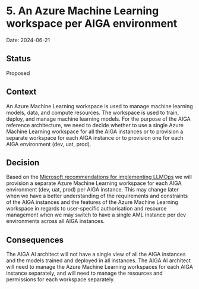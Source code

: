 # 5. An Azure Machine Learning workspace per AIGA environment

Date: 2024-06-21

## Status

Proposed

## Context

An Azure Machine Learning workspace is used to manage machine learning models, data, and compute resources. The workspace is used to train, deploy, and manage machine learning models.
For the purpose of the AIGA reference architecture, we need to decide whether to use a single Azure Machine Learning workspace for all the AIGA instances or to provision a separate workspace for each AIGA instance or to provision one for each AIGA environment (dev, uat, prod).

## Decision

Based on the [Microsoft recommendations for implementing LLMOps](https://learn.microsoft.com/en-us/azure/machine-learning/prompt-flow/how-to-end-to-end-llmops-with-prompt-flow?view=azureml-api-2) we will provision a separate Azure Machine Learning workspace for each AIGA environment (dev, uat, prod) per AIGA instance. This may change later when we have a better understanding of the requirements and constraints of the AIGA instances and the features of the Azure Machine Learning workspace in regards to user-specific authorisation and resource management when we may switch to have a single AML instance per dev environments across all AIGA instances.

## Consequences

The AIGA AI architect will not have a single view of all the AIGA instances and the models trained and deployed in all instances. The AIGA AI architect will need to manage the Azure Machine Learning workspaces for each AIGA instance separately, and will need to manage the resources and permissions for each workspace separately.
